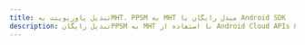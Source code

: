 ---title: تبدیل پاورپوینت بهMHT، PPSM به MHT مبدل رایگان یا Android SDKdescription: تبدیل رایگانPPSM به MHT با استفاده از Android Cloud APIs & SDK. همچنین اسناد Microsoft PowerPoint را در Cloud ایجاد، ویرایش و رندر کنید.---